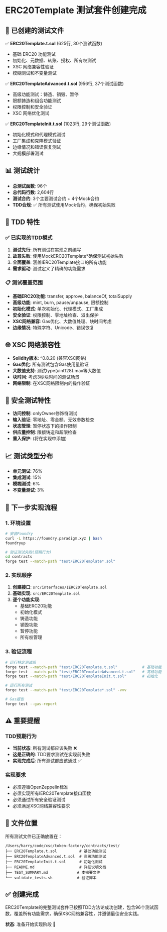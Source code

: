 # ERC20Template 测试套件创建完成

## 📁 已创建的测试文件

✅ **ERC20Template.t.sol** (625行, 30个测试函数)
- 基础 ERC20 功能测试
- 初始化、元数据、转账、授权、所有权测试
- XSC 网络兼容性验证
- 模糊测试和不变量测试

✅ **ERC20TemplateAdvanced.t.sol** (956行, 37个测试函数)
- 高级功能测试：铸造、销毁、暂停
- 限额铸造和组合功能测试
- 权限控制和安全验证
- XSC 网络优化测试

✅ **ERC20TemplateInit.t.sol** (1023行, 29个测试函数)
- 初始化模式和代理模式测试
- 工厂集成和克隆模式验证
- 边缘情况和错误恢复测试
- 大规模部署测试

## 📊 测试统计

- **总测试函数**: 96个
- **总代码行数**: 2,604行
- **测试合约**: 3个主要测试合约 + 4个Mock合约
- **TDD合规**: ✅ 所有测试使用Mock合约，确保初始失败

## 🎯 TDD 特性

### ✅ 已实现的TDD模式

1. **测试先行**: 所有测试在实现之前编写
2. **故意失败**: 使用MockERC20Template*确保测试初始失败
3. **全面覆盖**: 涵盖IERC20Template接口的所有功能
4. **需求驱动**: 测试定义了精确的功能需求

### 📋 测试覆盖范围

- **基础ERC20功能**: transfer, approve, balanceOf, totalSupply
- **高级功能**: mint, burn, pause/unpause, 限额控制
- **初始化模式**: 单次初始化、代理模式、工厂集成
- **安全验证**: 权限控制、零地址检查、溢出保护
- **XSC网络兼容**: Gas优化、大数值处理、块时间考虑
- **边缘情况**: 特殊字符、Unicode、错误恢复

## 🌐 XSC 网络兼容性

- **Solidity版本**: ^0.8.20 (兼容XSC网络)
- **Gas优化**: 所有测试包含Gas使用量验证
- **大数值支持**: 测试type(uint128).max等大数值
- **块时间**: 考虑3秒块时间的测试场景
- **网络限制**: 在XSC网络限制内的操作验证

## 🔐 安全测试特性

- **访问控制**: onlyOwner修饰符测试
- **输入验证**: 零地址、零金额、无效参数检查
- **状态管理**: 暂停状态下的操作限制
- **供应量控制**: 限额铸造和超限检查
- **重入保护**: (将在实现中添加)

## 📈 测试类型分布

- **单元测试**: 76%
- **集成测试**: 15%
- **模糊测试**: 6%
- **不变量测试**: 3%

## 🚀 下一步实现流程

### 1. 环境设置
```bash
# 安装Foundry
curl -L https://foundry.paradigm.xyz | bash
foundryup

# 验证测试失败(预期行为)
cd contracts
forge test --match-path "test/ERC20Template*.sol"
```

### 2. 实现顺序
1. **创建接口**: `src/interfaces/IERC20Template.sol`
2. **基础实现**: `src/ERC20Template.sol`
3. **逐个功能实现**:
   - 基础ERC20功能
   - 初始化模式
   - 铸造功能
   - 销毁功能
   - 暂停功能
   - 所有权管理

### 3. 验证流程
```bash
# 运行特定测试组
forge test --match-path "test/ERC20Template.t.sol"           # 基础功能
forge test --match-path "test/ERC20TemplateAdvanced.t.sol"   # 高级功能
forge test --match-path "test/ERC20TemplateInit.t.sol"       # 初始化

# 运行所有测试
forge test --match-path "test/ERC20Template*.sol" -vvv

# Gas报告
forge test --gas-report
```

## ⚠️ 重要提醒

### TDD预期行为
- **当前状态**: 所有测试都应该失败 ❌
- **这是正确的**: TDD要求测试在实现前失败
- **实现完成后**: 所有测试都应该通过 ✅

### 实现要求
- 必须遵循OpenZeppelin标准
- 必须实现所有IERC20Template接口函数
- 必须通过所有安全验证测试
- 必须满足XSC网络兼容性要求

## 📝 文件位置

所有测试文件已正确放置在：
```
/Users/harry/code/xsc/token-factory/contracts/test/
├── ERC20Template.t.sol          # 基础功能测试
├── ERC20TemplateAdvanced.t.sol  # 高级功能测试
├── ERC20TemplateInit.t.sol      # 初始化测试
├── README.md                    # 详细说明文档
├── TEST_SUMMARY.md             # 本摘要文件
└── validate_tests.sh           # 验证脚本
```

## ✅ 创建完成

ERC20Template的完整测试套件已按照TDD方法论成功创建，包含96个测试函数，覆盖所有功能需求，确保XSC网络兼容性，并遵循最佳安全实践。

**状态**: 准备开始实现阶段 🚀